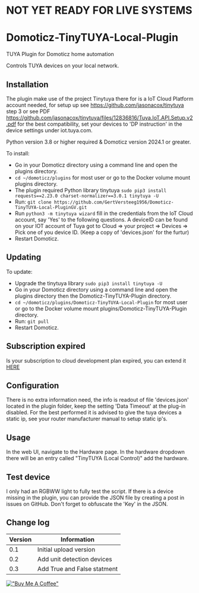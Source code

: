 # NOT YET READY FOR LIVE SYSTEMS



# Domoticz-TinyTUYA-Local-Plugin
TUYA Plugin for Domoticz home automation

Controls TUYA devices on your local network.

## Installation

The plugin make use of the project Tinytuya there for is a IoT Cloud Platform account needed, for setup up see https://github.com/jasonacox/tinytuya step 3 or see PDF https://github.com/jasonacox/tinytuya/files/12836816/Tuya.IoT.API.Setup.v2.pdf
for the best compatibility, set your devices to 'DP instruction' in the device settings under iot.tuya.com.

Python version 3.8 or higher required & Domoticz version 2024.1 or greater.

To install:
* Go in your Domoticz directory using a command line and open the plugins directory.
* ```cd ~/domoticz/plugins``` for most user or go to the Docker volume mount plugins directory.
* The plugin required Python library tinytuya ```sudo pip3 install requests==2.23.0 charset-normalizer==3.0.1 tinytuya -U```
* Run: ```git clone https://github.com/GertVersteeg1956/Domoticz-TinyTUYA-Local-PluginGV.git```
* Run ```python3 -m tinytuya wizard``` fill in the credentials from the IoT Cloud account, say 'Yes' to the following questions. A deviceID can be found on your IOT account of Tuya got to Cloud => your project => Devices => Pick one of you device ID. (Keep a copy of 'devices.json' for the furtur)
* Restart Domoticz.

## Updating

To update:
* Upgrade the tinytuya library ```sudo pip3 install tinytuya -U```
* Go in your Domoticz directory using a command line and open the plugins directory then the Domoticz-TinyTUYA-Plugin directory.
* ```cd ~/domoticz/plugins/Domoticz-TinyTUYA-Local-Plugin``` for most user or go to the Docker volume mount plugins/Domoticz-TinyTUYA-Plugin directory.
* Run: ```git pull```
* Restart Domoticz.

## Subscription expired
Is your subscription to cloud development plan expired, you can extend it <a href="https://iot.tuya.com/cloud/products/apply-extension"> HERE</a><br/>

## Configuration

There is no extra information need, the info is readout of file 'devices.json' located in the plugin folder, keep the setting 'Data Timeout' at the plug-in disabled.
For the best performed it is advised to give the tuya devices a static ip, see your router manufacturer manual to setup static ip's.

## Usage

In the web UI, navigate to the Hardware page. In the hardware dropdown there will be an entry called "TinyTUYA (Local Control)" add the hardware.

## Test device

I only had an RGBWW light to fully test the script. If there is a device missing in the plugin, you can provide the JSON file by creating a post in issues on GitHub. Don't forget to obfuscate the 'Key' in the JSON.

## Change log

| Version | Information|
| --- | ---------- |
| 0.1 | Initial upload version |
| 0.2 | Add unit detection devices |
| 0.3 | Add True and False statment |

[!["Buy Me A Coffee"](https://www.buymeacoffee.com/assets/img/custom_images/orange_img.png)](https://www.buymeacoffee.com/xenomes)

